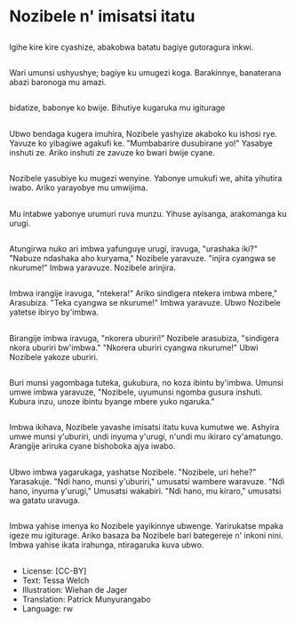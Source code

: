 # Nozibele n' imisatsi itatu

##
Igihe kire kire cyashize, abakobwa batatu bagiye gutoragura inkwi.

##
Wari umunsi ushyushye; bagiye ku umugezi koga. Barakinnye, banaterana abazi baronoga mu amazi.

##
bidatize, babonye ko bwije. Bihutiye kugaruka mu igiturage

##
Ubwo bendaga kugera imuhira, Nozibele yashyize akaboko ku ishosi rye. Yavuze ko yibagiwe agakufi ke. "Mumbabarire dusubirane yo!" Yasabye inshuti ze. Ariko inshuti ze zavuze ko bwari bwije cyane.

##
Nozibele yasubiye ku mugezi wenyine. Yabonye umukufi we, ahita yihutira iwabo. Ariko yarayobye mu umwijima.

##
Mu intabwe yabonye urumuri ruva munzu. Yihuse ayisanga, arakomanga ku urugi.

##
Atungirwa nuko ari imbwa yafunguye urugi, iravuga, "urashaka iki?" "Nabuze ndashaka aho kuryama," Nozibele yaravuze. "injira cyangwa se nkurume!" Imbwa yaravuze. Nozibele arinjira.

##
Imbwa irangije iravuga, "ntekera!" Ariko sindigera ntekera imbwa mbere," Arasubiza. "Teka cyangwa se nkurume!" Imbwa yaravuze. Ubwo Nozibele yatetse ibiryo by'imbwa.

##
Birangije imbwa iravuga, "nkorera uburiri!" Nozibele arasubiza, "sindigera nkora uburiri bw'imbwa." "Nkorera uburiri cyangwa nkurume!" Ubwi Nozibele yakoze uburiri.

##
Buri munsi yagombaga tuteka, gukubura, no koza ibintu by'imbwa. Umunsi umwe imbwa yaravuze, "Nozibele, uyumunsi ngomba gusura inshuti. Kubura inzu, unoze ibintu byange mbere yuko ngaruka."

##
Imbwa ikihava, Nozibele yavashe imisatsi itatu kuva kumutwe we. Ashyira umwe munsi y'uburiri, undi inyuma y'urugi, n'undi mu ikiraro cy'amatungo. Arangije ariruka cyane bishoboka ajya iwabo.

##
Ubwo imbwa yagarukaga, yashatse Nozibele. "Nozibele, uri hehe?" Yarasakuje. "Ndi hano, munsi y'uburiri," umusatsi wambere waravuze. "Ndi hano, inyuma y'urugi," Umusatsi wakabiri. "Ndi hano, mu kiraro," umusatsi wa gatatu uravuga.

##
Imbwa yahise imenya ko Nozibele yayikinnye ubwenge. Yarirukatse mpaka igeze mu igiturage. Ariko basaza ba Nozibele bari bategereje n' inkoni nini. Imbwa yahise ikata irahunga, ntiragaruka kuva ubwo.

##
* License: [CC-BY]
* Text: Tessa Welch
* Illustration: Wiehan de Jager
* Translation: Patrick Munyurangabo
* Language: rw
